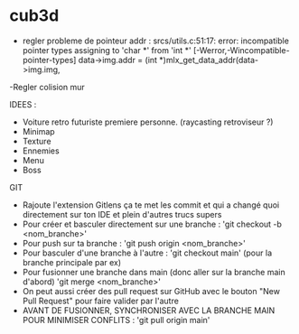# cub3d

- regler probleme de pointeur addr :
srcs/utils.c:51:17: error: incompatible pointer types assigning to 'char *' from 'int *' [-Werror,-Wincompatible-pointer-types]
        data->img.addr = (int *)mlx_get_data_addr(data->img.img,

-Regler colision mur

IDEES :
- Voiture retro futuriste premiere personne. (raycasting retroviseur ?)
- Minimap
- Texture
- Ennemies
- Menu
- Boss

GIT
- Rajoute l'extension Gitlens ça te met les commit et qui a changé quoi directement sur ton IDE et plein d'autres trucs supers
- Pour créer et basculer directement sur une branche :
        'git checkout -b <nom_branche>'
- Pour push sur ta branche :
        'git push origin <nom_branche>'
- Pour basculer d'une branche à l'autre :
        'git checkout main' (pour la branche principale par ex)
- Pour fusionner une branche dans main (donc aller sur la branche main d'abord)
        'git merge <nom_branche>'
- On peut aussi créer des pull request sur GitHub avec le bouton "New Pull Request" pour faire valider par l'autre
- AVANT DE FUSIONNER, SYNCHRONISER AVEC LA BRANCHE MAIN POUR MINIMISER CONFLITS :
        'git pull origin main'